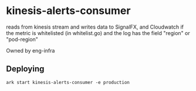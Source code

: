 # kinesis-alerts-consumer

reads from kinesis stream and writes data to SignalFX, and Cloudwatch if the metric is whitelisted (in whitelist.go) and the log has the field "region" or "pod-region"

Owned by eng-infra

## Deploying

```
ark start kinesis-alerts-consumer -e production
```
